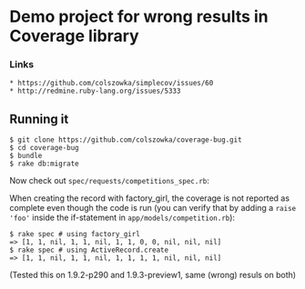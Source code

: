 # Demo project for wrong results in Coverage library

### Links
  
    * https://github.com/colszowka/simplecov/issues/60
    * http://redmine.ruby-lang.org/issues/5333

## Running it

    $ git clone https://github.com/colszowka/coverage-bug.git
    $ cd coverage-bug
    $ bundle
    $ rake db:migrate

Now check out `spec/requests/competitions_spec.rb`:

When creating the record with factory_girl, the coverage is not reported as complete even though
the code is run (you can verify that by adding a `raise 'foo'` inside the if-statement in
`app/models/competition.rb`):

    $ rake spec # using factory_girl
    => [1, 1, nil, 1, 1, nil, 1, 1, 0, 0, nil, nil, nil]
    $ rake spec # using ActiveRecord.create
    => [1, 1, nil, 1, 1, nil, 1, 1, 1, 1, nil, nil, nil]
    
(Tested this on 1.9.2-p290 and 1.9.3-preview1, same (wrong) resuls on both)
